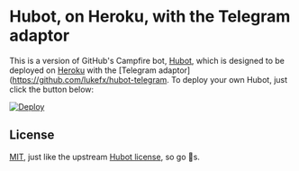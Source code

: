 # Hubot, on Heroku, with the Telegram adaptor

This is a version of GitHub's Campfire bot, [Hubot](http://hubot.github.com/), which is designed to be deployed on [Heroku](http://www.heroku.com) with the [Telegram adaptor](https://github.com/lukefx/hubot-telegram. To deploy your own Hubot, just click the button below:

[![Deploy](https://www.herokucdn.com/deploy/button.svg)](https://heroku.com/deploy?template=https://github.com/carlosrodriguez/hubot-heroku-telegram)

## License

[MIT](./LICENSE), just like the upstream [Hubot license](https://github.com/github/hubot/blob/master/LICENSE), so go :nut_and_bolt:s.
